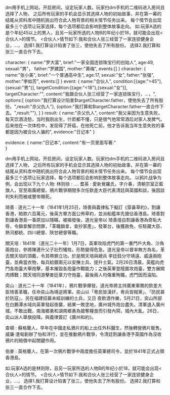 dm用手机上网站，开启房间，设定玩家人数。玩家扫dm手机的二维码进入房间且选择了人物，
之后所有玩家的手机会显示其选择人物的初始故事，并在第一幕的结尾从资料库中随机挑出符合此人物背景的相关情节任务出来。
每个情节会出现最多三个选项让玩家选择，每个选项都后会影响到整体故事走向。
如:玩家A选的是个年纪45以上的男人，且另一玩家所选的人物B的年纪小於18，就可能会出现<合伙人>的情节。
<合伙人>情节如下:我和合伙人张三经营了一家连锁健身企业，...，
选择1.我打算设计陷害了张三，使他失去了所有股份。
选择2.我打算和张三一直合作下去。

character:
{
 name:"罗大富",
 brief:"一家全国连锁珠宝行的创始人",
 age:49,
 sexual:"男"，
 father:"罗建国",
 mother:"黄梅",
 events:[] 
}
character:
{
 name:"张小美",
 brief:"一个普通高中生",
 age:17,
 sexual:"女",
 father:"张强",
 mother:"李如芳",
 events:[] 
}
event:
{
 name:"合伙人",
 condition:[{age:">45"},{sexual:"男"}],
 targetCondition:[{age:"<18"},{sexual:"女"}],
 targetCharacter:"",
 content:"我跟合伙人张三经营了一家连锁珠宝行，...，",
 options:[
     {option:"我打算设计陷害$targetCharacter.father，使他失去了所有股份。",result:"杀父仇人"},
     {option:"我打算和$targetCharacter.father一直合作下去。",result:""},
 ]
}
result:
{
 name:"杀父仇人",
 content:"我父亲因为生意失败，每天饮酒浇愁，当时我刚出生，什麽都不懂，只是很气他常常酒后对家人发脾气。
 后来他在一次体检中，发现得了肝癌，在他死亡前，他才告诉我当年生意失败的事都是因为被合伙人骗的",
 evidence:"日记本"
}

evidence:
{
 name:"日记本",
 content:"有一页里面写著:"    
}





dm用手机上网站，开启房间，设定玩家人数。玩家扫dm手机的二维码进入房间且选择了人物，
之后所有玩家的手机会显示其选择人物的初始故事，并在第一幕的结尾从资料库中随机挑出符合此人物背景的相关情节任务出来。
每个情节会出现最多三个选项让玩家选择，每个选项都后会影响到整体故事走向。
以鸦片战争为例，会出现以下九个人物:
林则徐 : ....
耆英 : 愛新覺羅氏，字介春，清朝宗室正藍旗人，官至兩廣總督。鴉片戰爭期間多次任欽差大臣代表清廷與英國和談，後因談判失利而被咸豐帝賜死。

琦善 : 道光二十一年（1841年1月25日，琦善與義律私下擬訂《穿鼻草約》，割讓香港，賠款六百萬元，後英方單方面公佈草約，並派船艦率先搶佔香港島。琦善對割讓香港島一事原加以隱瞞，被揭發後，道光皇帝以
       琦善擅自割讓香港為奇恥大辱，令鎖拿解京問罪，「革職鎖拿，查抄家產」，發軍台，後獲赦免，任駐藏大臣、熱河都統、四川總督、陝甘總督等職。

關天培 : 1841年（道光二十一年）1月7日，英軍攻陷虎門的第一重門戶大角、沙角兩炮台，參將陳連升父子壯烈犧牲，形勢變得危急。道光皇帝以督率無方為名，革去關天培的頂戴，令其帶罪立功。於是關天培與總兵
        李廷鈺分守靖遠、威遠兩砲臺，並典當衣物，每兵給銀兩元以安撫士兵、提升士氣。2月26日清晨，英艦向虎門各炮臺大舉炮擊，基本摧毀各炮臺作戰能力；之後英軍登陸圍攻炮臺，雙方展開肉搏戰；關天培同游擊麥廷章力守炮臺，最後兩人均傷重殉職，虎門因而淪陷。

奕山 : 道光二十一年（1841年），鴉片戰爭爆發，道光帝將主持廣東軍務的欽差大臣琦善革職，任命奕山為靖逆將軍。奕山以「粵民皆漢奸，粵兵皆賊黨」、「防民甚於防寇」，另在福建招募未經訓練的士兵，又日
       夜飲酒作樂，5月21日，奕山所部在白鵝潭水域向英軍發起夜襲，結果一敗塗地，廣州城外炮台盡失。清軍退入廣州城，不敢出戰，南海鄉勇和湖南鄉勇為搶奪糧食而引發內鬨，城內大亂。26日，奕山派人舉旗投降。與義律簽訂《廣州和約》。

查頓 : 蘇格蘭人，早年在中國走私鴉片的船上出任外科醫生，然後轉營鴉片販售。威廉·渣甸創辦了怡和洋行，並在推動鴉片戰爭，令清廷割讓香港予英國作為沒收鴉片的賠償中起關鍵作用。

伯麥 : 英格蘭人，在第一次鴉片戰爭中兩度擔任英軍總司令，並於1841年正式占領香港島。



如:玩家A选的是林则除，且另一玩家所选的人物B的年纪小於18，就可能会出现<合伙人>的情节。
<合伙人>情节如下:我和合伙人张三经营了一家连锁健身企业，...，
选择1.我打算设计陷害了张三，使他失去了所有股份。
选择2.我打算和张三一直合作下去。
